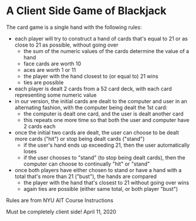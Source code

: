 # A Client Side Game of Blackjack

The card game is a single hand with the following rules: 

- each player will try to construct a hand of cards that's equal to 21 or as close to 21 as possible, without going over
	- the sum of the numeric values of the cards determine the value of a hand
	- face cards are worth 10
	- aces are worth 1 or 11
	- the player with the hand closest to (or equal to) 21 wins
	- ties are possible
- each player is dealt 2 cards from a 52 card deck, with each card representing some numeric value
- in our version, the initial cards are dealt to the computer and user in an alternating fashion, with the computer being dealt the 1st card:
	- the computer is dealt one card, and the user is dealt another card
	- this repeats one more time so that both the user and computer have 2 cards each
- once the initial two cards are dealt, the user can choose to be dealt more cards ("hit") or stop being dealt cards ("stand")
	- if the user's hand ends up exceeding 21, then the user automatically loses
	- if the user chooses to "stand" (to stop being dealt cards), then the computer can choose to continually "hit" or "stand"
- once both players have either chosen to stand or have a hand with a total that's more than 21 ("bust"), the hands are compared
	- the player with the hand that's closest to 21 without going over wins
	- again ties are possible (either same total, or both player "bust")


Rules are from NYU AIT Course Instructions

Must be completely client side!
April 11, 2020